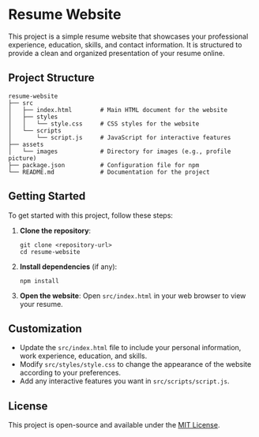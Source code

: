 # Resume Website

This project is a simple resume website that showcases your professional experience, education, skills, and contact information. It is structured to provide a clean and organized presentation of your resume online.

## Project Structure

```
resume-website
├── src
│   ├── index.html        # Main HTML document for the website
│   ├── styles
│   │   └── style.css     # CSS styles for the website
│   └── scripts
│       └── script.js     # JavaScript for interactive features
├── assets
│   └── images            # Directory for images (e.g., profile picture)
├── package.json          # Configuration file for npm
└── README.md             # Documentation for the project
```

## Getting Started

To get started with this project, follow these steps:

1. **Clone the repository**:
   ```
   git clone <repository-url>
   cd resume-website
   ```

2. **Install dependencies** (if any):
   ```
   npm install
   ```

3. **Open the website**:
   Open `src/index.html` in your web browser to view your resume.

## Customization

- Update the `src/index.html` file to include your personal information, work experience, education, and skills.
- Modify `src/styles/style.css` to change the appearance of the website according to your preferences.
- Add any interactive features you want in `src/scripts/script.js`.

## License

This project is open-source and available under the [MIT License](LICENSE).